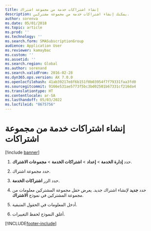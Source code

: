 ```yaml
---
title: إنشاء اشتراكات خدمة من مجموعة اشتراك
description: يمكنك إنشاء اشتراكات خدمة من مجموعة مشتركين.
author: sorenva
ms.date: 05/01/2018
ms.topic: article
ms.prod: ''
ms.technology: ''
ms.search.form: SMASubscriptionGroup
audience: Application User
ms.reviewer: kamaybac
ms.custom: ''
ms.assetid: ''
ms.search.region: Global
ms.author: sorenand
ms.search.validFrom: 2016-02-28
ms.dyn365.ops.version: AX 7.0.0
ms.openlocfilehash: 41ab39217e8f6b151f0b03954f7f79331faa3fd0
ms.sourcegitcommit: 9166e531ae5773f5bc3bd02501b67331cf216da4
ms.translationtype: HT
ms.contentlocale: ar-SA
ms.lasthandoff: 05/03/2022
ms.locfileid: "8675756"
---
```

# <a name="create-service-subscriptions-from-a-subscription-group"></a>إنشاء اشتراكات خدمة من مجموعة اشتراكات 

[!include [banner](../includes/banner.md)]


1.  حدد **إدارة الخدمة** \> **إعداد** \> **اشتراكات الخدمة** \> **مجموعات الاشتراك**.

2.  حدد مجموعة اشتراك.

3.  حدد الزر **اشتراكات الخدمة**.

4.  حدد **جديد** لإنشاء اشتراك جديد. يعرض حقل مجموعة المشتركين معلومات من مجموعة المشتركين في نموذج **الاشتراك**.

5.  أدخل المعلومات في الحقول المتبقية.

6.  أغلق النموذج لحفظ التغييرات.

  




[!INCLUDE[footer-include](../../includes/footer-banner.md)]